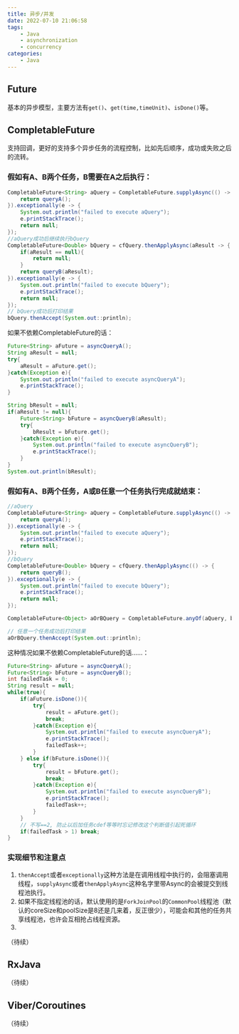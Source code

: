 ```yaml
---
title: 异步/并发
date: 2022-07-10 21:06:58
tags:
    - Java
    - asynchronization
    - concurrency
categories:
    - Java
---
```

## Future
基本的异步模型，主要方法有`get()`、`get(time,timeUnit)`、`isDone()`等。

## CompletableFuture
支持回调，更好的支持多个异步任务的流程控制，比如先后顺序，成功或失败之后的流转。

### 假如有A、B两个任务，B需要在A之后执行：
```java
CompletableFuture<String> aQuery = CompletableFuture.supplyAsync(() -> {
    return queryA();
}).exceptionally(e -> {
    System.out.println("failed to execute aQuery");
    e.printStackTrace();
    return null;
});
//aQuery成功后继续执行bQuery
CompletableFuture<Double> bQuery = cfQuery.thenApplyAsync(aResult -> {
    if(aResult == null){
        return null;
    }
    return queryB(aResult);
}).exceptionally(e -> {
    System.out.println("failed to execute bQuery");
    e.printStackTrace();
    return null;
});
// bQuery成功后打印结果
bQuery.thenAccept(System.out::println);
```

如果不依赖CompletableFuture的话：
```java
Future<String> aFuture = asyncQueryA();
String aResult = null;
try{
    aResult = aFuture.get();
}catch(Exception e){
    System.out.println("failed to execute asyncQueryA");
    e.printStackTrace();
}

String bResult = null;
if(aResult != null){
    Future<String> bFuture = asyncQueryB(aResult);
    try{
        bResult = bFuture.get();
    }catch(Exception e){
        System.out.println("failed to execute asyncQueryB");
        e.printStackTrace();
    }
}
System.out.println(bResult);
```

### 假如有A、B两个任务，A或B任意一个任务执行完成就结束：
```java
//aQuery
CompletableFuture<String> aQuery = CompletableFuture.supplyAsync(() -> {
    return queryA();
}).exceptionally(e -> {
    System.out.println("failed to execute aQuery");
    e.printStackTrace();
    return null;
});
//bQuery
CompletableFuture<Double> bQuery = cfQuery.thenApplyAsync(() -> {
    return queryB();
}).exceptionally(e -> {
    System.out.println("failed to execute bQuery");
    e.printStackTrace();
    return null;
});

CompletableFuture<Object> aOrBQuery = CompletableFuture.anyOf(aQuery, bQuery);

// 任意一个任务成功后打印结果
aOrBQuery.thenAccept(System.out::println);
```

这种情况如果不依赖CompletableFuture的话……：
```java
Future<String> aFuture = asyncQueryA();
Future<String> bFuture = asyncQueryB();
int failedTask = 0;
String result = null;
while(true){
    if(aFuture.isDone()){
        try{
            result = aFuture.get();
            break;
        }catch(Exception e){
            System.out.println("failed to execute asyncQueryA");
            e.printStackTrace();
            failedTask++;
        }
    } else if(bFuture.isDone()){
        try{
            result = bFuture.get();
            break;
        }catch(Exception e){
            System.out.println("failed to execute asyncQueryB");
            e.printStackTrace();
            failedTask++;
        }
    }
    // 不写==2, 防止以后加任务cdef等等时忘记修改这个判断值引起死循环
    if(failedTask > 1) break;
}
```
### 实现细节和注意点
1. `thenAccept`或者`exceptionally`这种方法是在调用线程中执行的，会阻塞调用线程，`supplyAsync`或者`thenApplyAsync`这种名字里带Async的会被提交到线程池执行。
2. 如果不指定线程池的话，默认使用的是`ForkJoinPool`的`CommonPool`线程池（默认的coreSize和poolSize是8还是几来着，反正很少），可能会和其他的任务共享线程池，也许会互相抢占线程资源。
3. 
（待续）

## RxJava
（待续）

## Viber/Coroutines
（待续）